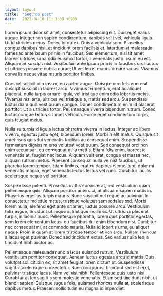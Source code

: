 ```yaml
---
layout: layout
title:  "Segundo post"
date:   2022-04-10 11:13:09 +0200
---
```




Lorem ipsum dolor sit amet, consectetur adipiscing elit. Duis eget varius augue. Integer non sapien condimentum, dapibus velit vel, vehicula ligula. Ut id ultricies metus. Donec id dui ex. Duis a vehicula sem. Phasellus congue dapibus nisl, et tincidunt lorem facilisis et. Interdum et malesuada fames ac ante ipsum primis in faucibus. Sed elementum, nisl sit amet laoreet ultrices, urna odio euismod tortor, a venenatis justo ipsum eu est. Aliquam at suscipit nisl. Vestibulum ante ipsum primis in faucibus orci luctus et ultrices posuere cubilia curae; Ut vel leo et mauris ornare varius. Vivamus convallis neque vitae mauris porttitor finibus.

Cras vel sollicitudin ipsum, eu auctor augue. Quisque nec felis non erat suscipit suscipit in laoreet arcu. Vivamus fermentum, erat ac aliquet placerat, nulla turpis ornare ligula, vel tristique enim odio lobortis metus. Vivamus nisi ante, ultrices vel tristique a, mattis sed arcu. Suspendisse luctus diam quis vestibulum congue. Donec condimentum enim id placerat porttitor. Ut a ultricies tortor. Pellentesque viverra bibendum rutrum. Donec luctus congue lectus sit amet vehicula. Fusce eget condimentum turpis, quis feugiat metus.

Nulla eu turpis id ligula luctus pharetra viverra in lectus. Integer ac libero viverra, egestas justo eget, bibendum lorem. Morbi in elit metus. Quisque sit amet risus quis dui venenatis facilisis ac consequat enim. Suspendisse fermentum dignissim eros volutpat vestibulum. Sed consequat orci non enim accumsan, eu consequat nulla mattis. Etiam felis enim, laoreet id venenatis at, feugiat nec lacus. Aliquam velit erat, congue et massa nec, aliquam rutrum metus. Praesent consequat nulla vel nisl faucibus, ut pharetra lorem tempor. Etiam finibus, erat eu dapibus elementum, dolor mi venenatis magna, eget venenatis lectus lectus vel nunc. Curabitur iaculis scelerisque neque vel porttitor.

Suspendisse potenti. Phasellus mattis cursus erat, sed vestibulum quam pellentesque quis. Aliquam porttitor ante orci, at aliquam sapien mattis in. Phasellus egestas turpis mauris. Nunc suscipit vel neque ac pulvinar. In consectetur molestie metus, tristique volutpat sem sodales sed. Morbi lorem nulla, eleifend eget ante sit amet, luctus posuere arcu. Vestibulum felis augue, tincidunt ut neque a, tristique mollis ex. Ut ultricies placerat turpis, in lacinia nunc. Pellentesque pharetra, lorem quis porttitor egestas, sem lorem elementum lacus, eu faucibus dui enim bibendum nisi. Curabitur nec consequat mi, at commodo mauris. Nulla id lobortis urna, eu aliquet neque. Proin in quam at lorem tristique tempor et non arcu. Nullam rhoncus a lacus eget pulvinar. Donec sed tincidunt lectus. Sed varius nulla leo, a tincidunt nibh auctor ac.

Pellentesque malesuada nunc a lacus euismod rutrum. Vestibulum vestibulum porttitor consequat. Aenean luctus egestas arcu id mattis. Duis volutpat sollicitudin ex, sit amet feugiat lorem dictum ut. Suspendisse sagittis scelerisque consectetur. Nunc orci purus, tincidunt sed est eget, pulvinar tristique lacus. Nam vel nisi nibh. Pellentesque quis justo nisi. Curabitur at leo sagittis sem molestie venenatis. Etiam sed tincidunt nibh, ut blandit sapien. Quisque augue felis, euismod rhoncus nulla at, scelerisque dapibus metus. Praesent sollicitudin eu magna id imperdiet. 
